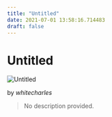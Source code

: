 ```yaml
---
title: "Untitled"
date: 2021-07-01 13:58:16.714483
draft: false
---
```


# Untitled

![Untitled](../images/4b27e162-da9e-11eb-85cc-60f262b60b65.png)

by *whitecharles*



> No description provided.